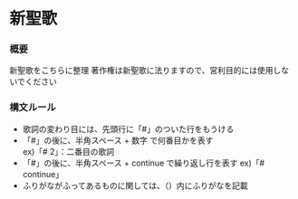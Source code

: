 # 新聖歌
### 概要
新聖歌をこちらに整理
著作権は新聖歌に法りますので、営利目的には使用しないでください

### 構文ルール
- 歌詞の変わり目には、先頭行に「#」のついた行をもうける
- 「#」の後に、半角スペース + 数字 で何番目かを表す  
  ex)「# 2」：二番目の歌詞 
- 「#」の後に、半角スペース + continue で繰り返し行を表す
  ex)「# continue」
- ふりがながふってあるものに関しては、（）内にふりがなを記載
